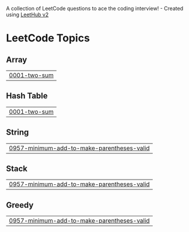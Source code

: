 A collection of LeetCode questions to ace the coding interview! - Created using [LeetHub v2](https://github.com/arunbhardwaj/LeetHub-2.0)
<!---LeetCode Topics Start-->
# LeetCode Topics
## Array
|  |
| ------- |
| [0001-two-sum](https://github.com/RahulRanjanCUSB/LeetCode/tree/master/0001-two-sum) |
## Hash Table
|  |
| ------- |
| [0001-two-sum](https://github.com/RahulRanjanCUSB/LeetCode/tree/master/0001-two-sum) |
## String
|  |
| ------- |
| [0957-minimum-add-to-make-parentheses-valid](https://github.com/RahulRanjanCUSB/LeetCode/tree/master/0957-minimum-add-to-make-parentheses-valid) |
## Stack
|  |
| ------- |
| [0957-minimum-add-to-make-parentheses-valid](https://github.com/RahulRanjanCUSB/LeetCode/tree/master/0957-minimum-add-to-make-parentheses-valid) |
## Greedy
|  |
| ------- |
| [0957-minimum-add-to-make-parentheses-valid](https://github.com/RahulRanjanCUSB/LeetCode/tree/master/0957-minimum-add-to-make-parentheses-valid) |
<!---LeetCode Topics End-->